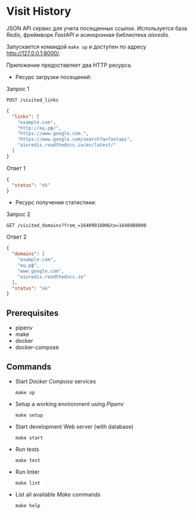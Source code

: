 # Visit History

JSON API сервис для учета посещенных ссылок. Используется база _Redis_, фреймворк _FastAPI_ и асинхронная библиотека _aioredis_.

Запускается командой `make up` и доступен по адресу <http://127.0.0.1:8000/>.

Приложение предоставляет два HTTP ресурса.

- Ресурс загрузки посещений:

Запрос 1

`POST /visited_links`

```json
{
  "links": [
    "example.com",
    "http://кц.рф/",
    "https://www.google.com.",
    "https://www.google.com/search?q=fastapi",
    "aioredis.readthedocs.io/en/latest/"
  ]
}
```

Ответ 1

```json
{
  "status": "ok"
}
```

- Ресурс получения статистики:

Запрос 2

`GET /visited_domains?from_=1640991600&to=1640988000`

Ответ 2

```json
{
  "domains": [
    "example.com",
    "кц.рф",
    "www.google.com",
    "aioredis.readthedocs.io"
  ],
  "status": "ok"
}
```

## Prerequisites

- pipenv
- make
- docker
- docker-compose

## Commands

- Start _Docker Compose_ services

  `make up`

- Setup a working environment using _Pipenv_

  `make setup`

- Start development Web server (with database)

  `make start`

- Run tests

  `make test`

- Run linter

  `make lint`

- List all available _Make_ commands

  `make help`
